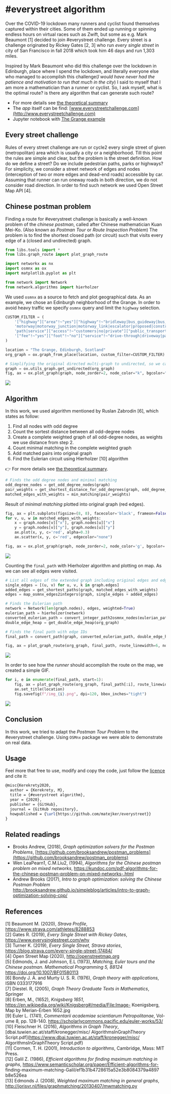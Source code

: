 # \#everystreet algorithm

Over the COVID-19 lockdown many runners and cyclist found themselves captured 
within their cities. Some of them ended up running or spinning endless hours 
on virtual races such as Zwift, but some as e.g. Mark Beaumont [1] decided to 
join #everystreet challenge. Every street is a challenge originated by Rickey 
Gates [2, 3] who run _every single street_ in city of San Francisco in fall 2018 
which took him 46 days and run 1,303 miles.

Inspired by Mark Beaumont who did this challenge over the lockdown in Edinburgh, 
place where I spend the lockdown, and literally everyone else who managed to 
accomplish this challenge(_I would have never had the patience and motivation to 
run that much in the city_) 
I said to myself that I am more a mathematician than a runner or cyclist. So, I ask
myself, what is the optimal route? is there any algorithm that can generate such route?

 - For more details see [the theoretical summary](./everystreet_algorithm.pdf)
 - The _app_ itself can be find: [www.everystreetchallenge.com](http://www.everystreetchallenge.com)
 - Jupyter notebook with [The Grange example](./everystreet.ipynb)

## Every street challenge
Rules of every street challenge are run or cycle2 every single street of given 
(metropolitan) area which is usually a city or a neighborhood. Till this point
the rules are simple and clear, but the problem is the street definition. How 
do we define a street? Do we include pedestrian paths, parks or highways? For 
simplicity, we consider a street network of edges and nodes (interception of 
two or more edges and dead-end roads) accessible by car. Assuming that runner 
can run oneway roads in both direction, we do not consider road direction. 
In order to find such network we used Open Street Map API [4].

## Chinese postman problem

Finding a route for #everystreet challenge is basically a well-known
problem of the *chinese postman*, called after Chinese mathematician Kuan
Mei-Ko. (Also known as *Postman Tour* or *Route Inspection Problem*) The
problem is to find the shortest closed path (or circuit) such that
visits every edge of a (closed and undirected) graph.

```python
from libs.tools import *
from libs.graph_route import plot_graph_route

import networkx as nx
import osmnx as ox
import matplotlib.pyplot as plt

from network import Network
from network.algorithms import hierholzer
```

We used `osmnx` as a source to fetch and plot geographical data. As an example, 
we chose an Edinburgh neighborhood of the Grange. In order to avoid heavy traffic
we specify `osmnx` query and limit the `highway` selection.

```python
CUSTOM_FILTER = (
    '["highway"]["area"!~"yes"]["highway"!~"bridleway|bus_guideway|bus_stop|construction|cycleway|elevator|footway|'
    'motorway|motorway_junction|motorway_link|escalator|proposed|construction|platform|raceway|rest_area|'
    'path|service"]["access"!~"customers|no|private"]["public_transport"!~"platform"]'
    '["fee"!~"yes"]["foot"!~"no"]["service"!~"drive-through|driveway|parking_aisle"]["toll"!~"yes"]'
)

location = "The Grange, Edinburgh, Scotland"
org_graph = ox.graph_from_place(location, custom_filter=CUSTOM_FILTER)

# Simplifying the original directed multi-graph to undirected, so we can go both ways in one way streets
graph = ox.utils_graph.get_undirected(org_graph)
fig, ax = ox.plot_graph(graph, node_zorder=2, node_color="k", bgcolor="w")
```

![](docs/output_3_0.png)


## Algorithm

In this work, we used algorithm mentioned by Ruslan Zabrodin [6], which
states as follow:  

1.  Find all nodes with odd degree  
2.  Count the sortest distance between all odd-degree nodes  
3.  Create a complete weighted graph of all odd-degree nodes, as weights we use distance from step 2.  
4.  Count minimal matching in the complete weighted graph
5.  Add matched pairs into original graph   
6.  Find the Eulerian circuit using Hierholzer [10] algorithm  

👉 For more details see [the theoretical summary](./everystreet_algorithm.pdf).

```python
# Finds the odd degree nodes and minimal matching
odd_degree_nodes = get_odd_degree_nodes(graph)
pair_weights = get_shortest_distance_for_odd_degrees(graph, odd_degree_nodes)
matched_edges_with_weights = min_matching(pair_weights)
```
Result of *minimal matching* plotted into original graph (red edges).

```python
fig, ax = plt.subplots(figsize=(8, 8), facecolor='black', frameon=False)
for v, u, w in matched_edges_with_weights:
    x = graph.nodes[v]["x"], graph.nodes[u]["x"]
    y = graph.nodes[v]["y"], graph.nodes[u]["y"]
    ax.plot(x, y, c='red', alpha=0.3)
    ax.scatter(x, y, c='red', edgecolor="none")

fig, ax = ox.plot_graph(graph, node_zorder=2, node_color='g', bgcolor='k', ax=ax)
```

![](docs/output_7_0.png)

Counting the `final_path` with Hierholzer algorithm and plotting on
map. As we can see all edges were visited.

```python
# List all edges of the extended graph including original edges and edges from minimal matching
single_edges = [(u, v) for u, v, k in graph.edges]
added_edges = get_shortest_paths(graph, matched_edges_with_weights)
edges = map_osmnx_edges2integers(graph, single_edges + added_edges)

# Finds the Eulerian path
network = Network(len(graph.nodes), edges, weighted=True)
eulerian_path = hierholzer(network)
converted_eulerian_path = convert_integer_path2osmnx_nodes(eulerian_path, graph.nodes())
double_edge_heap = get_double_edge_heap(org_graph)

# Finds the final path with edge IDs
final_path = convert_path(graph, converted_eulerian_path, double_edge_heap)

fig, ax = plot_graph_route(org_graph, final_path, route_linewidth=6, node_size=0, bgcolor="w", route_alpha=0.2, route_color="w")```
```

![](docs/output_9_0.png)

In order to see how the *runner* should accomplish the route on the map,
we created a simple GIF.

```python
for i, e in enumerate(final_path, start=1):
    fig, ax = plot_graph_route(org_graph, final_path[:i], route_linewidth=6, node_size=0, bgcolor="w", route_alpha=0.2)
    ax.set_title(location)
    fig.savefig(f"/img_{i}.png", dpi=120, bbox_inches="tight")
```

![](docs/everystreet_grange.gif)


## Conclusion

In this work, we tried to adapt the *Postman Tour Problem* to the
\#everystreet challenge. Using `OSMnx` package we were able to
demonstrate on real data.

## Usage
Feel more that free to use, modify and copy the code, just follow the [licence](./LICENSE.txt) and cite it:

```tex
@misc{Kerekrety2020,
  author = {Kerekrety, M},
  title = {#everystreet algorithm},
  year = {2020},
  publisher = {GitHub},
  journal = {GitHub repository},
  howpublished = {\url{https://github.com/matejker/everystreet}}
}
```

## Related readings

-  Brooks Andrew, (2018), _Graph optimization solvers for the Postman Problems_, 
   [https://github.com/brooksandrew/postman_problems](https://github.com/brooksandrew/postman_problems)
-  Wen LeaPearn1, C.M.Liu2, (1994), _Algorithms for the Chinese postman problem on mixed networks_,
   https://kundoc.com/pdf-algorithms-for-the-chinese-postman-problem-on-mixed-networks-.html
-  Andrew Brooks (2017), _Intro to graph optimization: solving the Chinese Postman Problem_
   http://brooksandrew.github.io/simpleblog/articles/intro-to-graph-optimization-solving-cpp/

## References
[1] Beaumont M. (2020), _Strava Profile_, https://www.strava.com/athletes/8288853  
[2] Gates R. (2019), _Every Single Street with Rickey Gates_, https://www.everysinglestreet.com/why  
[3] Turner K. (2019), _Every Single Street, Strava stories_, https://blog.strava.com/every-single-street-17484/  
[4] Open Street Map (2020), http://openstreetmap.org  
[5] Edmonds, J. and Johnson, E.L (1973), _Matching, Euler tours and the Chinese postman. Mathematical Programming 5, 88124_ 
https://doi.org/10.1007/BF01580113  
[6] Bondy J. A. and Murty U. S. R. (1976), _Graph theory with applications_, ISBN 0333177916  
[7] Diestel. R, (2005), _Graph Theory Graduate Texts in Mathematics_, Springer  
[8] Erben, M., (1652), _Knigsberg 1651_, https://en.wikipedia.org/wiki/Knigsberg#/media/File:Image- Koenigsberg, 
Map by Merian-Erben 1652.jpg  
[9] Euler L. (1741), _Commentarii academiae scientiarum Petropolitanae_, Vol- ume 8, pp. 128-140. 
https://scholarlycommons.pacific.edu/euler-works/53/  
[10] Fleischner H. (2016), _Algorithms in Graph Theory_, [dbai.tuwien.ac.at/staff/kronegger/misc/ AlgorithmsInGraphTheory Script.pdf](https://www.dbai.tuwien.ac.at/staff/kronegger/misc/ AlgorithmsInGraphTheory Script.pdf)   
[11] Cormen, T. H. (2001), _Introduction to algorithms_, Cambridge, Mass: MIT Press.  
[12] Galil Z. (1986), _Efficient algorithms for finding maximum matching in graphs_, 
https://www.semanticscholar.org/paper/Efficient-algorithms-for- finding-maximum-matching-Galil/ef1b31b4728615a52e3b8084379a4897 b8e526ea   
[13] Edmonds J. (2008), _Weighted maximum matching in general graphs_, 
http://jorisvr.nl/files/graphmatching/20130407/mwmatching.py  
